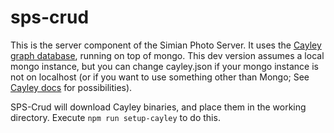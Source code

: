 # sps-crud
This is the server component of the Simian Photo Server. It uses the [Cayley graph database](https://cayley.io/), running on top of mongo. This dev version assumes a local mongo instance, but you can change cayley.json if your mongo instance is not on localhost (or if you want to use something other than Mongo; See [Cayley docs](https://github.com/cayleygraph/cayley/blob/v0.6.0/docs/Configuration.md) for possibilities).

SPS-Crud will download Cayley binaries, and place them in the working directory. Execute `npm run setup-cayley` to do this.
